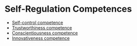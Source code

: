 # Self-Regulation Competences

- [Self-control competence](self-control.md#self-control-competence)
- [Trustworthiness competence](trustworthiness.md#trustworthiness-competence)
- [Conscientiousness competence]()
- [Innovativeness competence]()
